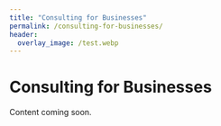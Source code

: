 ```yaml
---
title: "Consulting for Businesses"
permalink: /consulting-for-businesses/
header:
  overlay_image: /test.webp 
---
```


# Consulting for Businesses

Content coming soon.
